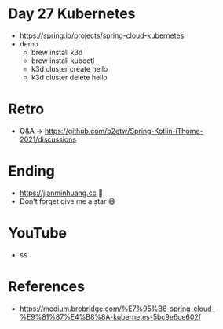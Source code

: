 # Day 27 Kubernetes
* https://spring.io/projects/spring-cloud-kubernetes
* demo
  * brew install k3d
  * brew install kubectl
  * k3d cluster create hello
  * k3d cluster delete hello

# Retro
* Q&A -> https://github.com/b2etw/Spring-Kotlin-iThome-2021/discussions

# Ending
* https://jianminhuang.cc 🌈
* Don't forget give me a star 😄

# YouTube
* ss

# References
* https://medium.brobridge.com/%E7%95%B6-spring-cloud-%E9%81%87%E4%B8%8A-kubernetes-5bc9e6ce602f
